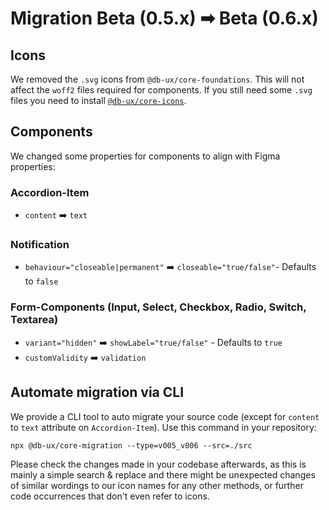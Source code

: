 # Migration Beta (0.5.x) ➡ Beta (0.6.x)

## Icons

We removed the `.svg` icons from `@db-ux/core-foundations`. This will not affect the `woff2` files required for components. If you still need some `.svg` files you need to install [`@db-ux/core-icons`](https://www.npmjs.com/package/@db-ux/core-icons).

## Components

We changed some properties for components to align with Figma properties:

### Accordion-Item

- `content` ➡️ `text`

### Notification

- `behaviour="closeable|permanent"` ➡️ `closeable="true/false"`- Defaults to `false`

### Form-Components (Input, Select, Checkbox, Radio, Switch, Textarea)

- `variant="hidden"` ➡️ `showLabel="true/false"` - Defaults to `true`
- `customValidity` ➡️ `validation`

## Automate migration via CLI

We provide a CLI tool to auto migrate your source code (except for `content` to `text` attribute on `Accordion-Item`). Use this command in your repository:

```shell
npx @db-ux/core-migration --type=v005_v006 --src=./src
```

Please check the changes made in your codebase afterwards, as this is mainly a simple search & replace and there might be unexpected changes of similar wordings to our icon names for any other methods, or further code occurrences that don't even refer to icons.
